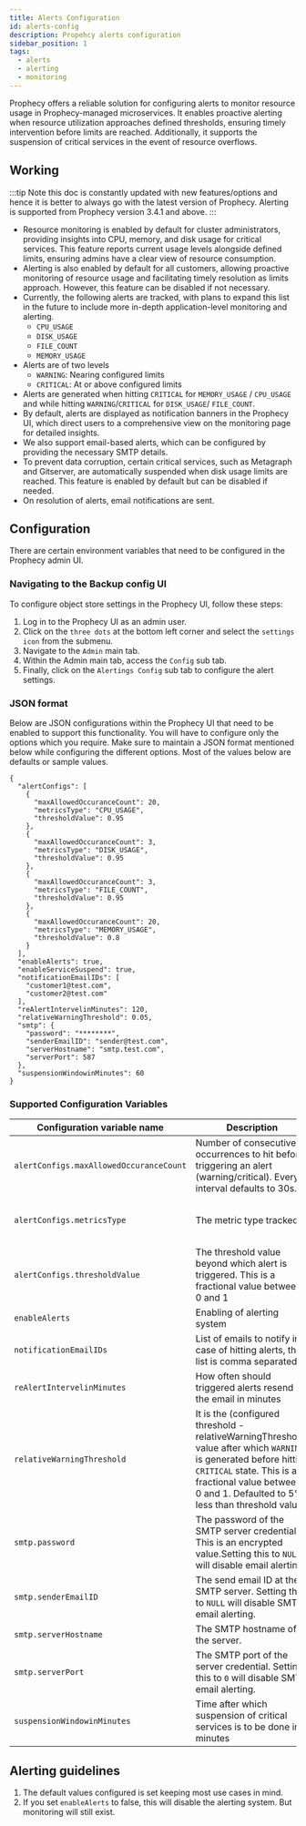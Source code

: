 ```yaml
---
title: Alerts Configuration
id: alerts-config
description: Propehcy alerts configuration
sidebar_position: 1
tags:
  - alerts
  - alerting
  - monitoring
---
```


Prophecy offers a reliable solution for configuring alerts to monitor resource usage in Prophecy-managed microservices. It enables proactive alerting when resource utilization approaches defined thresholds, ensuring timely intervention before limits are reached. Additionally, it supports the suspension of critical services in the event of resource overflows.

## Working

:::tip
Note this doc is constantly updated with new features/options and hence it is better to always go with the latest version of Prophecy. Alerting is supported from Prophecy version 3.4.1 and above.
:::

- Resource monitoring is enabled by default for cluster administrators, providing insights into CPU, memory, and disk usage for critical services. This feature reports current usage levels alongside defined limits, ensuring admins have a clear view of resource consumption.
- Alerting is also enabled by default for all customers, allowing proactive monitoring of resource usage and facilitating timely resolution as limits approach. However, this feature can be disabled if not necessary.
- Currently, the following alerts are tracked, with plans to expand this list in the future to include more in-depth application-level monitoring and alerting.
  - `CPU_USAGE`
  - `DISK_USAGE`
  - `FILE_COUNT`
  - `MEMORY_USAGE`
- Alerts are of two levels
  - `WARNING`: Nearing configured limits
  - `CRITICAL`: At or above configured limits
- Alerts are generated when hitting `CRITICAL` for `MEMORY_USAGE` / `CPU_USAGE` and while hitting `WARNING`/`CRITICAL` for `DISK_USAGE`/ `FILE_COUNT`.
- By default, alerts are displayed as notification banners in the Prophecy UI, which direct users to a comprehensive view on the monitoring page for detailed insights.
- We also support email-based alerts, which can be configured by providing the necessary SMTP details.
- To prevent data corruption, certain critical services, such as Metagraph and Gitserver, are automatically suspended when disk usage limits are reached. This feature is enabled by default but can be disabled if needed.
- On resolution of alerts, email notifications are sent.

## Configuration

There are certain environment variables that need to be configured in the Prophecy admin UI.

### Navigating to the Backup config UI

To configure object store settings in the Prophecy UI, follow these steps:

1. Log in to the Prophecy UI as an admin user.
1. Click on the `three dots` at the bottom left corner and select the `settings icon` from the submenu.
1. Navigate to the `Admin` main tab.
1. Within the Admin main tab, access the `Config` sub tab.
1. Finally, click on the `Alertings Config` sub tab to configure the alert settings.

### JSON format

Below are JSON configurations within the Prophecy UI that need to be enabled to support this functionality. You will have to configure only the options which you require. Make sure to maintain a JSON format mentioned below while configuring the different options. Most of the values below are defaults or sample values.

```
{
  "alertConfigs": [
    {
      "maxAllowedOccuranceCount": 20,
      "metricsType": "CPU_USAGE",
      "thresholdValue": 0.95
    },
    {
      "maxAllowedOccuranceCount": 3,
      "metricsType": "DISK_USAGE",
      "thresholdValue": 0.95
    },
    {
      "maxAllowedOccuranceCount": 3,
      "metricsType": "FILE_COUNT",
      "thresholdValue": 0.95
    },
    {
      "maxAllowedOccuranceCount": 20,
      "metricsType": "MEMORY_USAGE",
      "thresholdValue": 0.8
    }
  ],
  "enableAlerts": true,
  "enableServiceSuspend": true,
  "notificationEmailIDs": [
    "customer1@test.com",
    "customer2@test.com"
  ],
  "reAlertIntervelinMinutes": 120,
  "relativeWarningThreshold": 0.05,
  "smtp": {
    "password": "********",
    "senderEmailID": "sender@test.com",
    "serverHostname": "smtp.test.com",
    "serverPort": 587
  },
  "suspensionWindowinMinutes": 60
}
```

### Supported Configuration Variables

| Configuration variable name             | Description                                                                                                                                                                                                                  | Default value                                                               |
| --------------------------------------- | ---------------------------------------------------------------------------------------------------------------------------------------------------------------------------------------------------------------------------- | --------------------------------------------------------------------------- |
| `alertConfigs.maxAllowedOccuranceCount` | Number of consecutive occurrences to hit before triggering an alert (warning/critical). Every interval defaults to 30s.                                                                                                      | `20 (or) 10mins` for CPU/Memory, `3 (or) 1.5mins` for Disk Usage/File Count |
| `alertConfigs.metricsType`              | The metric type tracked                                                                                                                                                                                                      | CPU_USAGE, DISK_USAGE, FILE_COUNT, MEMORY_USAGE                             |
| `alertConfigs.thresholdValue`           | The threshold value beyond which alert is triggered. This is a fractional value between 0 and 1                                                                                                                              | `0.8` for MEMORY_USAGE and `0.95` for others                                |
| `enableAlerts`                          | Enabling of alerting system                                                                                                                                                                                                  | `true`                                                                      |
| `notificationEmailIDs`                  | List of emails to notify in case of hitting alerts, this list is comma separated                                                                                                                                             | `[]`                                                                        |
| `reAlertIntervelinMinutes`              | How often should triggered alerts resend the email in minutes                                                                                                                                                                | `120`                                                                       |
| `relativeWarningThreshold`              | It is the (configured threshold - relativeWarningThreshold) value after which `WARNING` is generated before hitting `CRITICAL` state. This is a fractional value between 0 and 1. Defaulted to 5% less than threshold value. | `0.05`                                                                      |
| `smtp.password`                         | The password of the SMTP server credential. This is an encrypted value.Setting this to `NULL` will disable email alerting.                                                                                                   | `NULL`                                                                      |
| `smtp.senderEmailID`                    | The send email ID at the SMTP server. Setting this to `NULL` will disable SMTP email alerting.                                                                                                                               | `NULL`                                                                      |
| `smtp.serverHostname`                   | The SMTP hostname of the server.                                                                                                                                                                                             | `smtp.gmail.com`                                                            |
| `smtp.serverPort`                       | The SMTP port of the server credential. Setting this to `0` will disable SMTP email alerting.                                                                                                                                | `587`                                                                       |
| `suspensionWindowinMinutes`             | Time after which suspension of critical services is to be done in minutes                                                                                                                                                    | `60`                                                                        |

## Alerting guidelines

1. The default values configured is set keeping most use cases in mind.
2. If you set `enableAlerts` to false, this will disable the alerting system. But monitoring will still exist.
